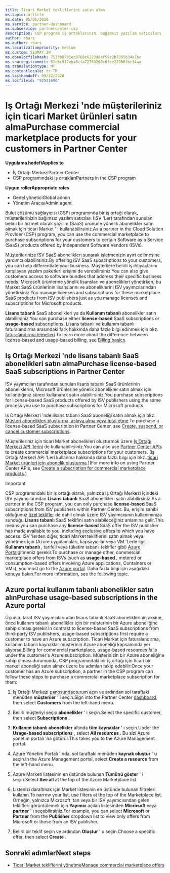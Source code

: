```yaml
---
title: Ticari Market tekliflerini satın alma
ms.topic: article
ms.date: 05/05/2020
ms.service: partner-dashboard
ms.subservice: partnercenter-csp
description: CSP program iş ortaklarının, bağımsız yazılım satıcıları (ISV) tarafından sunulan SaaS tekliflerinin müşteri satın alımları oluşturmak için Iş Ortağı Merkezi marketi ' ni nasıl kullanabileceğinizi öğrenin.
author: rbars
ms.author: rbars
ms.localizationpriority: medium
ms.custom: SEOMAY.20
ms.openlocfilehash: 7533b0791ec8760c6223d6af59c2b7995b34a7bc
ms.sourcegitcommit: 51e3c912eba8cfa72733206c0fee22386fbc34aa
ms.translationtype: MT
ms.contentlocale: tr-TR
ms.lasthandoff: 09/22/2020
ms.locfileid: "92531690"
---
```

# <a name="purchase-commercial-marketplace-products-for-your-customers-in-partner-center"></a><span data-ttu-id="2eda3-103">Iş Ortağı Merkezi 'nde müşterileriniz için ticari Market ürünleri satın alma</span><span class="sxs-lookup"><span data-stu-id="2eda3-103">Purchase commercial marketplace products for your customers in Partner Center</span></span>

<span data-ttu-id="2eda3-104">**Uygulama hedefi**</span><span class="sxs-lookup"><span data-stu-id="2eda3-104">**Applies to**</span></span>

- <span data-ttu-id="2eda3-105">İş Ortağı Merkezi</span><span class="sxs-lookup"><span data-stu-id="2eda3-105">Partner Center</span></span>
- <span data-ttu-id="2eda3-106">CSP programındaki iş ortakları</span><span class="sxs-lookup"><span data-stu-id="2eda3-106">Partners in the CSP program</span></span>

<span data-ttu-id="2eda3-107">**Uygun roller**</span><span class="sxs-lookup"><span data-stu-id="2eda3-107">**Appropriate roles**</span></span>

- <span data-ttu-id="2eda3-108">Genel yönetici</span><span class="sxs-lookup"><span data-stu-id="2eda3-108">Global admin</span></span>
- <span data-ttu-id="2eda3-109">Yönetim Aracısı</span><span class="sxs-lookup"><span data-stu-id="2eda3-109">Admin agent</span></span>

<span data-ttu-id="2eda3-110">Bulut çözümü sağlayıcısı (CSP) programında bir iş ortağı olarak, müşterilerinizin bağımsız yazılım satıcıları (ISV 'Ler) tarafından sunulan belirli bir hizmet olarak yazılım (SaaS) ürününe yönelik abonelikler satın almak için ticari Market ' i kullanabilirsiniz.</span><span class="sxs-lookup"><span data-stu-id="2eda3-110">As a partner in the Cloud Solution Provider (CSP) program, you can use the commercial marketplace to purchase subscriptions for your customers to certain Software as a Service (SaaS) products offered by Independent Software Vendors (ISVs).</span></span> 

<span data-ttu-id="2eda3-111">Müşterilerinize ISV SaaS abonelikleri sunarak işletmenizin ayırt edilmesine yardımcı olabilirsiniz.</span><span class="sxs-lookup"><span data-stu-id="2eda3-111">By offering ISV SaaS subscriptions to your customers, you can help differentiate your business.</span></span> <span data-ttu-id="2eda3-112">Müşterilere belirli iş ihtiyaçlarını karşılayan yazılım paketleri erişimi de verebilirsiniz.</span><span class="sxs-lookup"><span data-stu-id="2eda3-112">You can also give customers access to software bundles that address their specific business needs.</span></span> <span data-ttu-id="2eda3-113">Microsoft ürünlerine yönelik lisansları ve abonelikleri yönetirken, bu Market SaaS ürünlerinin lisanslarını ve aboneliklerini ISV yayımcılarından yönetirsiniz.</span><span class="sxs-lookup"><span data-stu-id="2eda3-113">You manage licenses and subscriptions for these marketplace SaaS products from ISV publishers just as you manage licenses and subscriptions for Microsoft products.</span></span>

<span data-ttu-id="2eda3-114">**Lisans tabanlı** SaaS abonelikleri ya da **Kullanım tabanlı** abonelikler satın alabilirsiniz.</span><span class="sxs-lookup"><span data-stu-id="2eda3-114">You can purchase either **license-based** SaaS subscriptions or **usage-based** subscriptions.</span></span> <span data-ttu-id="2eda3-115">Lisans tabanlı ve kullanım tabanlı faturalandırma arasındaki fark hakkında daha fazla bilgi edinmek için bkz. [faturalandırma temelleri](billing-basics.md).</span><span class="sxs-lookup"><span data-stu-id="2eda3-115">To learn more about the difference between license-based and usage-based billing, see [Billing basics](billing-basics.md).</span></span>

## <a name="purchase-license-based-saas-subscriptions-in-partner-center"></a><span data-ttu-id="2eda3-116">Iş Ortağı Merkezi 'nde lisans tabanlı SaaS abonelikleri satın alma</span><span class="sxs-lookup"><span data-stu-id="2eda3-116">Purchase license-based SaaS subscriptions in Partner Center</span></span>

<span data-ttu-id="2eda3-117">ISV yayımcıları tarafından sunulan lisans tabanlı SaaS ürünlerinin aboneliklerini, Microsoft ürünlerine yönelik abonelikler satın almak için kullandığınız süreci kullanarak satın alabilirsiniz.</span><span class="sxs-lookup"><span data-stu-id="2eda3-117">You purchase subscriptions for license-based SaaS products offered by ISV publishers using the same process you use to purchase subscriptions for Microsoft products.</span></span>

<span data-ttu-id="2eda3-118">Iş Ortağı Merkezi 'nde lisans tabanlı SaaS aboneliği satın almak için bkz. [Müşteri abonelikleri oluşturma, askıya alma veya iptal etme](create-a-new-subscription.md#create-a-new-subscription).</span><span class="sxs-lookup"><span data-stu-id="2eda3-118">To purchase a license-based SaaS subscription in Partner Center, see [Create, suspend, or cancel customer subscriptions](create-a-new-subscription.md#create-a-new-subscription).</span></span>

<span data-ttu-id="2eda3-119">Müşterileriniz için ticari Market abonelikleri oluşturmak üzere [Iş Ortağı Merkezi API 'lerini](/partner-center/develop/) de kullanabilirsiniz.</span><span class="sxs-lookup"><span data-stu-id="2eda3-119">You can also use [Partner Center APIs](/partner-center/develop/) to create commercial marketplace subscriptions for your customers.</span></span> <span data-ttu-id="2eda3-120">(Iş Ortağı Merkezi API 'Leri kullanma hakkında daha fazla bilgi için bkz. [ticari Market ürünleri için abonelik oluşturma](/partner-center/develop/create-subscription-azure-marketplace-products).)</span><span class="sxs-lookup"><span data-stu-id="2eda3-120">(For more info on using Partner Center APIs, see [Create a subscription for commercial marketplace products](/partner-center/develop/create-subscription-azure-marketplace-products).)</span></span>

>[!IMPORTANT]
> <span data-ttu-id="2eda3-121">CSP programındaki bir iş ortağı olarak, yalnızca Iş Ortağı Merkezi içindeki ISV yayımcılarından **Lisans tabanlı** SaaS abonelikleri satın alabilirsiniz.</span><span class="sxs-lookup"><span data-stu-id="2eda3-121">As a partner in the CSP program, you can only purchase **license-based** SaaS subscriptions from ISV publishers within Partner Center.</span></span> <span data-ttu-id="2eda3-122">Bu, erişim sahibi olduğunuz [özel teklifler](csp-commercial-marketplace-discover.md#learn-about-marketplace-exclusive-offers) de dahil olmak üzere ISV yayımcısının kullanımınıza sunduğu **Lisans tabanlı** SaaS teklifini satın alabileceğiniz anlamına gelir.</span><span class="sxs-lookup"><span data-stu-id="2eda3-122">This means you can purchase any **license-based** SaaS offer the ISV publisher has made available to you, including [exclusive offers](csp-commercial-marketplace-discover.md#learn-about-marketplace-exclusive-offers) to which you have access.</span></span> <span data-ttu-id="2eda3-123">ISV 'lerden diğer, ticari Market tekliflerini satın almak veya yönetmek için (Azure uygulamaları, kapsayıcılar veya VM 'Lerle ilgili **Kullanım tabanlı** , tarifeli veya tüketim tabanlı teklifler gibi) [Azure Portal](https://portal.azure.com/)gitmeniz gerekir.</span><span class="sxs-lookup"><span data-stu-id="2eda3-123">To purchase or manage other, commercial marketplace offers from ISVs (such as **usage-based** , metered or consumption-based offers involving Azure applications, Containers or VMs), you must go to the [Azure portal](https://portal.azure.com/).</span></span> <span data-ttu-id="2eda3-124">Daha fazla bilgi için aşağıdaki konuya bakın.</span><span class="sxs-lookup"><span data-stu-id="2eda3-124">For more information, see the following topic.</span></span>

## <a name="purchase-usage-based-subscriptions-in-the-azure-portal"></a><span data-ttu-id="2eda3-125">Azure portal kullanım tabanlı abonelikler satın alın</span><span class="sxs-lookup"><span data-stu-id="2eda3-125">Purchase usage-based subscriptions in the Azure portal</span></span>

<span data-ttu-id="2eda3-126">Üçüncü taraf ISV yayımcılarından lisans tabanlı SaaS aboneliklerinin aksine, önce kullanım tabanlı abonelikler için bir müşterinin bir Azure aboneliğine sahip olması gerekir.</span><span class="sxs-lookup"><span data-stu-id="2eda3-126">In contrast to license-based SaaS subscriptions from third-party ISV publishers, usage-based subscriptions first require a customer to have an Azure subscription.</span></span> <span data-ttu-id="2eda3-127">Ticari Market için faturalandırma, kullanım tabanlı kaynaklar müşterinin Azure aboneliği kapsamında yer alıyorsa.</span><span class="sxs-lookup"><span data-stu-id="2eda3-127">Billing for commercial marketplace, usage-based resources falls under the customer's Azure subscription.</span></span> <span data-ttu-id="2eda3-128">Müşterinizin bir Azure aboneliğine sahip olması durumunda, CSP programındaki bir iş ortağı için ticari bir market aboneliği satın almak üzere bu adımları takip edebilir:</span><span class="sxs-lookup"><span data-stu-id="2eda3-128">Once your customer has an Azure subscription, a partner in the CSP program can follow these steps to purchase a commercial marketplace subscription for them:</span></span>

1. <span data-ttu-id="2eda3-129">Iş Ortağı Merkezi [panosunda](https://partner.microsoft.com/dashboard)oturum açın ve ardından sol taraftaki menüden **müşteriler** ' i seçin.</span><span class="sxs-lookup"><span data-stu-id="2eda3-129">Sign into the Partner Center [dashboard](https://partner.microsoft.com/dashboard), then select **Customers** from the left-hand menu.</span></span>

2. <span data-ttu-id="2eda3-130">Belirli müşteriyi seçip **abonelikler** ' i seçin.</span><span class="sxs-lookup"><span data-stu-id="2eda3-130">Select the specific customer, then select **Subscriptions** .</span></span>  

3. <span data-ttu-id="2eda3-131">**Kullanım tabanlı abonelikler** altında **tüm kaynaklar** ' ı seçin.</span><span class="sxs-lookup"><span data-stu-id="2eda3-131">Under the **Usage-based subscriptions** , select **All resources** .</span></span> <span data-ttu-id="2eda3-132">Bu sizi Azure yönetim portalı 'na götürür.</span><span class="sxs-lookup"><span data-stu-id="2eda3-132">This takes you to the Azure Management portal.</span></span>

4. <span data-ttu-id="2eda3-133">Azure Yönetim Portalı ' nda, sol taraftaki menüden **kaynak oluştur** ' u seçin.</span><span class="sxs-lookup"><span data-stu-id="2eda3-133">In the Azure Management portal, select **Create a resource** from the left-hand menu.</span></span>

5. <span data-ttu-id="2eda3-134">Azure Marketi listesinin en üstünde bulunan **Tümünü göster** ' i seçin.</span><span class="sxs-lookup"><span data-stu-id="2eda3-134">Select **See all** at the top of the Azure Marketplace list.</span></span>

6. <span data-ttu-id="2eda3-135">Listenizi daraltmak için Market listesinin en üstünde bulunan filtreleri kullanın.</span><span class="sxs-lookup"><span data-stu-id="2eda3-135">To narrow your list, use filters at the top of the Marketplace list.</span></span> <span data-ttu-id="2eda3-136">Örneğin, yalnızca Microsoft 'tan veya bir ISV yayımcısından gelen teklifleri görüntülemek için **Yayımcı** açılan listesinden **Microsoft** veya **partner** ' ı seçebilirsiniz.</span><span class="sxs-lookup"><span data-stu-id="2eda3-136">For example, you can select **Microsoft** or **Partner** from the **Publisher** dropdown list to view only offers from Microsoft or those from an ISV publisher.</span></span>

7. <span data-ttu-id="2eda3-137">Belirli bir teklif seçin ve ardından **Oluştur** ' u seçin.</span><span class="sxs-lookup"><span data-stu-id="2eda3-137">Choose a specific offer, then select **Create** .</span></span>

## <a name="next-steps"></a><span data-ttu-id="2eda3-138">Sonraki adımlar</span><span class="sxs-lookup"><span data-stu-id="2eda3-138">Next steps</span></span>

- [<span data-ttu-id="2eda3-139">Ticari Market tekliflerini yönetme</span><span class="sxs-lookup"><span data-stu-id="2eda3-139">Manage commercial marketplace offers</span></span>](csp-commercial-marketplace-purchase.md)